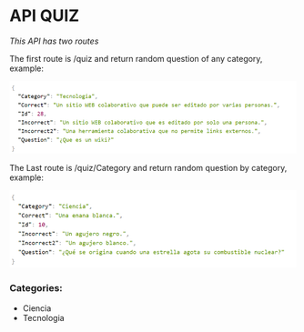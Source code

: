 # API QUIZ

*This API has two routes*

The first route is /quiz and return random question of any category, example: 


![screen quiz](screen_quiz.PNG)

The Last route is /quiz/Category and return random question by category, example: 


![screen category](screen_category.PNG)

### Categories:

- Ciencia
- Tecnologia